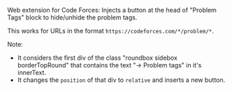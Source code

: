 Web extension for Code Forces: Injects a button at the head of "Problem Tags" block to hide/unhide the problem tags.

This works for URLs in the format `https://codeforces.com/*/problem/*`.

Note:
- It considers the first div of the class "roundbox sidebox borderTopRound" that contains the text "→ Problem tags" in it's innerText.
- It changes the `position` of that div to `relative` and inserts a new button.
